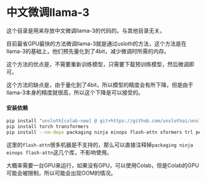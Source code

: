 # 中文微调llama-3

这个目录是用来存放中文微调llama-3的代码的。与其他目录无关。

目前最省GPU最快的方法微调llama-3就是通过usloth的方法，这个方法是在llama-3的基础上，他们预先量化到了4bit，减少微调时所需的内存。

这个方法的优点是，不需要重新训练模型，只需要下载预训练模型，然后微调即可。

这个方法的缺点是，由于量化到了4bit，所以模型的精度会有所下降，但是由于llama-3本身的精度就很高，所以这个下降是可以接受的。

#### 安装依赖
```bash
pip install "unsloth[colab-new] @ git+https://github.com/unslothai/unsloth.git"
pip install torch transformers
pip install --no-deps packaging ninja einops flash-attn xformers trl peft accelerate bitsandbytes
```

这里的`flash-attn`很多机器是不支持的，那么可以直接注释掉`packaging ninja einops flash-attn`这几个库，不影响使用。


大概率需要一台GPU来运行，如果没有GPU，可以使用Colab，但是Colab的GPU可能会被限制，所以可能会出现OOM的情况。



